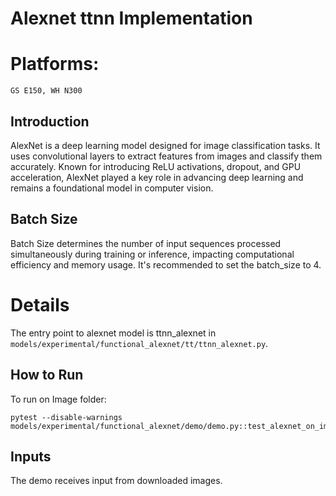 # Alexnet ttnn Implementation


# Platforms:
    GS E150, WH N300


## Introduction
AlexNet is a deep learning model designed for image classification tasks. It uses convolutional layers to extract features from images and classify them accurately. Known for introducing ReLU activations, dropout, and GPU acceleration, AlexNet played a key role in advancing deep learning and remains a foundational model in computer vision.

## Batch Size
Batch Size determines the number of input sequences processed simultaneously during training or inference, impacting computational efficiency and memory usage. It's recommended to set the batch_size to 4.

# Details
The entry point to alexnet model is ttnn_alexnet in `models/experimental/functional_alexnet/tt/ttnn_alexnet.py`.

## How to Run

To run on Image folder:
```
pytest --disable-warnings models/experimental/functional_alexnet/demo/demo.py::test_alexnet_on_imageFolder
```

## Inputs

The demo receives input from downloaded images.
